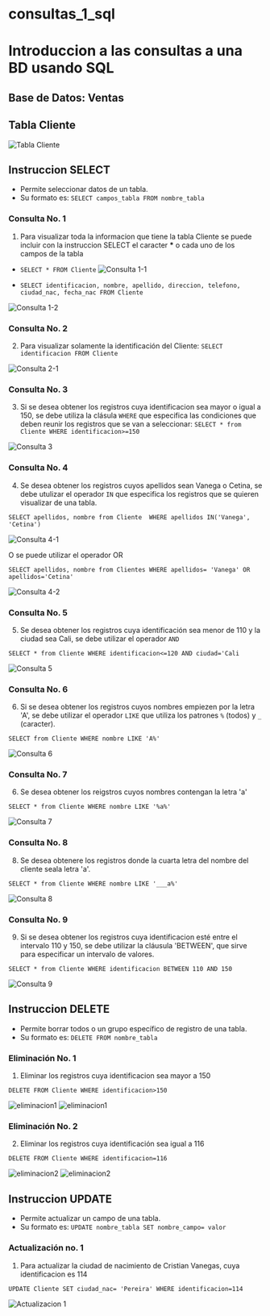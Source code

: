 # consultas_1_sql
#  Introduccion a las consultas a una BD usando SQL

## Base de Datos: Ventas
## Tabla Cliente

![Tabla Cliente](tabla_cliente.png "Tabla Cliente")

## Instruccion SELECT
- Permite seleccionar datos de un tabla.
- Su formato es: `SELECT campos_tabla FROM nombre_tabla`

### Consulta No. 1
1. Para visualizar toda la informacion que tiene la tabla Cliente se puede incluir con la instruccion SELECT el caracter **\*** o cada uno de los campos de la tabla

- `SELECT * FROM Cliente`
![Consulta 1-1](consulta1_1.png "Consulta 1-1")

- `SELECT identificacion, nombre, apellido, direccion, telefono, ciudad_nac, fecha_nac FROM Cliente`

![Consulta 1-2](consulta1_2.png "Consulta 1-2")


### Consulta No. 2

2. Para visualizar solamente la identificación del Cliente: `SELECT identificacion FROM Cliente`

![Consulta 2-1](consulta2_1.png "Consulta 2-1")

### Consulta No. 3
3. Si se desea obtener los registros cuya identificacion sea mayor o igual a 150, se debe utiliza la clásula `WHERE` que especifica las condiciones que deben reunir los registros que se van a seleccionar: `SELECT * from Cliente WHERE identificacion>=150`


![Consulta 3](consulta3.png "Consulta 3")

###  Consulta No. 4
4. Se desea obtener los registros cuyos apellidos sean Vanega o Cetina, se debe utulizar el operador `IN` que especifica los registros que se quieren  visualizar de una tabla.

`SELECT apellidos, nombre from Cliente  WHERE apellidos IN('Vanega', 'Cetina')`

![Consulta 4-1](consulta4_1.png "Consulta 4-1")


O se puede utilizar el operador OR

`SELECT apellidos, nombre from Clientes WHERE apellidos= 'Vanega' OR apellidos='Cetina'`

![Consulta 4-2](consulta4_2.png "Consulta 4-2")



###  Consulta No. 5
5. Se desea obtener los registros cuya identificación sea menor de 110 y la ciudad sea Cali, se debe utilizar el operador `AND`

`SELECT * from Cliente WHERE identificacion<=120 AND ciudad='Cali`

![Consulta 5](consulta5.png "Consulta 5")


###  Consulta No. 6
6. Si se desea obtener los registros cuyos nombres empiezen por la letra 'A', se debe utilizar el operador `LIKE` que utiliza los patrones `%` (todos) y `_` (caracter).

`SELECT from Cliente WHERE nombre LIKE 'A%'`

![Consulta 6](consulta6.png "Consulta 6")

###  Consulta No. 7
6. Se desea obtener los reigstros cuyos nombres contengan la letra 'a'


`SELECT * from Cliente WHERE nombre LIKE '%a%'`

![Consulta 7](consulta7.png "Consulta 7")

### Consulta No. 8

8. Se desea obtenere los registros donde la cuarta letra del nombre del cliente seala letra 'a'.

`SELECT * from Cliente WHERE nombre LIKE '___a%'`

![Consulta 8](consulta8.png "Consulta 8")


### Consulta No. 9

9. Si se desea obtener los registros cuya identificacion  esté entre el intervalo 110 y 150, se debe utilizar la cláusula 'BETWEEN', que sirve para especificar un intervalo de valores.

`SELECT * from Cliente WHERE identificacion BETWEEN 110 AND 150`

![Consulta 9](consulta9.png "Consulta 9")

## Instruccion DELETE
- Permite borrar todos o un grupo específico de registro de una tabla.
- Su formato es: `DELETE FROM nombre_tabla`

### Eliminación No. 1

1. Eliminar los registros cuya identificacion sea mayor a 150

`DELETE FROM Cliente WHERE identificacion>150`

![eliminacion1](eliminacion1.png "eliminacion1")
![eliminacion1](eliminacion1-1.png "eliminacion1")


### Eliminación No. 2

2. Eliminar los registros cuya identificación sea igual a 116

`DELETE FROM Cliente WHERE identificacion=116`

![eliminacion2](eliminacion2-1.png "eliminacion2")
![eliminacion2](eliminacion2-2.png "eliminacion2")



## Instruccion UPDATE
- Permite actualizar un campo de una tabla.
- Su formato es: `UPDATE nombre_tabla SET nombre_campo= valor`

### Actualización no. 1

1. Para actualizar la ciudad de nacimiento de Cristian Vanegas, cuya identificacion es 114

`UPDATE Cliente SET ciudad_nac= 'Pereira' WHERE identificacion=114`

![Actualizacion 1](actualizacion1.png "Actualizacion 1")
